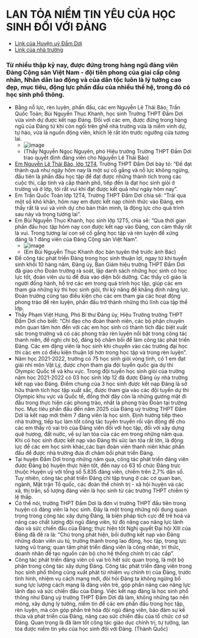 # LAN TỎA NIỀM TIN YÊU CỦA HỌC SINH ĐỐI VỚI ĐẢNG #
 
  - [Link của Huyện uỷ Đầm Dơi](https://damdoi.camau.dcs.vn/xay-dung-dang/lan-toa-niem-tin-yeu-cua-hoc-sinh-doi-voi-dang-112837)
  - [Link của nhà trường](https://thpt-damdoi-camau.edu.vn/bai-viet-khac/lan-toa-niem-tin-yeu-cua-hoc-sinh-doi-voi-dang-32.html)
### Từ nhiều thập kỷ nay, được đứng trong hàng ngũ đảng viên Đảng Cộng sản Việt Nam - đội tiên phong của giai cấp công nhân, Nhân dân lao động và của dân tộc luôn là lý tưởng cao đẹp, mục tiêu, động lực phấn đấu của nhiều thế hệ, trong đó có học sinh phổ thông. ###
- Bằng nỗ lực, rèn luyện, phấn đấu, các em Nguyễn Lê Thái Bảo; Trần Quốc Toản; Bùi Nguyễn Thục Khanh, học sinh Trường THPT Đầm Dơi vừa vinh dự được kết nạp Đảng.
Đối với các em, được đứng trong hàng ngũ của Đảng từ khi còn ngồi trên ghế nhà trường vừa là niềm vinh dự, tự hào, vừa là nguồn động viên, khích lệ rất lớn trước ngưỡng cửa tương lai.
  - ![image](https://github.com/BsNgChiThanh/Ket-nap-dang-hoc-sinh/assets/82578024/b08b6c0b-e49d-4ed4-8715-b3df24f66868)
  - (Thầy Nguyễn Ngọc Nguyên, phó Hiệu trưởng Trường THPT Đầm Dơi trao quyết định đảng viên cho Nguyễn Lê Thái Bảo)
- [Em Nguyễn Lê Thái Bảo, lớp 12T4](https://github.com/BsNgChiThanh/Ket-nap-dang-hoc-sinh/assets/82578024/79458419-beec-4b85-a5ab-3aa1cfcc4200), Trường THPT Đầm Dơi bày tỏ: “Để đạt thành quả như ngày hôm nay là một sự cố gắng và nỗ lực không ngừng, đầu tiên là phấn đấu học tập để đạt được những thành tích trong các cuộc thi, cấp tỉnh và cấp thành phố, tiếp đến là đạt học sinh giỏi ở trường và ở lớp, tôi rất vui khi đạt được kết quả như ngày hôm nay”.
- Em Trần Quốc Toản lớp 12T4, Trường THPT Đầm Dơi chia sẽ: “Trải qua một số khó khăn, hôm nay em được kết nạp chính thức vào Đảng, em thấy rất là vui và vinh dự cho bản thân mình, là động lực cho quá trình sau này và trong tương lai”.
- Em Bùi Nguyễn Thục Khanh, học sinh lớp 12T5, chia sẽ: “Qua thời gian phấn đấu học tập hôm nay con được kết nạp vào Đảng, con cảm thấy rất là vui. Trong tương lai con sẽ cố gắng học tập và rèn luyện để xứng đáng là 1 đảng viên của Đảng Cộng sản Việt Nam”.
  - ![image](https://github.com/BsNgChiThanh/Ket-nap-dang-hoc-sinh/assets/82578024/8430e0d6-7a92-4b65-a9a5-b24a4d44e9cb)
  - (Em Bùi Nguyễn Thục Khanh đọc bản tuyên thệ trước ảnh Bác)
- Để công tác phát triển Đảng trong học sinh thuận lợi, ngay từ khi tuyển sinh khối 10 hàng năm, Đảng ủy, Ban Giám hiệu trường THPT Đầm Dơi đã giao cho Đoàn trường rà soát, lập danh sách những học sinh có học lực tốt, đoàn viên ưu tú để đưa vào diện bồi dưỡng. Các thầy cô giáo là người đồng hành, hỗ trợ các em trong quá trình học tập, giúp các em tham gia những kỳ thi học sinh giỏi, thi kỹ năng để khẳng định năng lực. Đoàn trường cũng tạo điều kiện cho các em tham gia các hoạt động phong trào để rèn luyện, phấn đấu trở thành những thủ lĩnh của tập thể lớp.
- Thầy Phạm Việt Hưng, Phó Bí thư Đảng ủy, Hiệu Trưởng trường THPT Đầm Dơi cho biết: “Chỉ đạo cho đoàn thanh niên, các bộ phận chuyên môn quan tâm hơn đến với các em học sinh có thành tích đặc biệt xuất sắc trong trường và có các phong trào rèn luyện nổi bật trong công tác thanh niên, đề nghị chi bộ, đảng bộ chăm bồi để làm công tác phát triển Đảng. Các em đảng viên là học sinh khi chuyển vào các trường đại học thì các em có điều kiện thuận lợi hơn trong học tập và trong rèn luyện”.
- Năm học 2021-2022, trường có 75 học sinh giỏi vòng tỉnh, có 1 em đạt giải nhì môn Vật Lý, được chọn tham gia đội tuyển quốc gia dự thi Olympic Quốc tế và khu vực. Trong đội tuyển học sinh giỏi của trường năm học 2021-2022 có 03 học sinh lớp 12 đã được Đảng ủy nhà trường kết nạp vào Đảng. Điểm chung của 3 học sinh được kết nạp Đảng là sở hữu thành tích học tập xuất sắc, được tham gia vào các đội tuyển dự thi Olympic khu vực và Quốc tế, đồng thời đây còn là những gương mặt đi đầu trong thực hiện các phong trào, nhất là phong trào Đoàn tại trường học. Mục tiêu phấn đấu đến năm 2025 của Đảng uỷ trường THPT Đầm Dơi là kết nạp mới thêm 7 đảng viên là học sinh. Định hướng tiếp theo nhà trường, tiếp tục làm tốt công tác tuyên truyền rồi vận động để cho các em thấy rõ vai trò của Đảng viên đối với học tập, đối với xây dựng quê hương, đất nước, về sự lan tỏa của các em trong những năm qua. Khi có học sinh được kết nạp vào Đảng thì sức lan tỏa rất lớn, là động lực để các em học sinh khác,các bạn đoàn viên thanh niên khác phấn đấu để được nhà trường đưa đi chăm bồi phát triển Đảng.
- Tại huyện Đầm Dơi trong những năm qua, công tác phát triển đảng viên được Đảng bộ huyện thực hiện tốt, đến nay có 63 tổ chức Đảng trực thuộc Huyện uỷ với tổng số 5.835 đảng viên, chiếm trên 2,7% dân số. Tuy nhiên, công tác phát triển Đảng chỉ tập trung ở các cơ quan ban, ngành, Mặt trận Tổ quốc, các đoàn thể chính trị - xã hội huyện và các xã, thị trấn, số lượng đảng viên là học sinh từ các trường THPT chiếm tỷ lệ thấp.
- Có thể nói, trường THPT Đầm Dơi là đơn vị trường THPT đầu tiên trong huyện có đảng viên là học sinh. Đây là một trong những nội dung quan trọng trong công tác xây dựng Đảng, là biện pháp tích cực để trẻ hoá và nâng cao chất lượng đội ngũ đảng viên, từ đó nâng cao năng lực lãnh đạo và sức chiến đấu của Đảng; thực hiện tốt Nghị quyết Đại hội XIII của Đảng đã đề ra là: “Chú trọng phát hiện, bồi dưỡng kết nạp vào Đảng những đoàn viên ưu tú, trưởng thành trong lao động, học tập, trong lực lượng vũ trang; quan tâm phát triển đảng viên là công nhân, trí thức, doanh nhân để tạo nguồn cán bộ cho hệ thống chính trị các cấp”.
- Công tác phát triển đảng viên có vai trò hết sức quan trọng, là một bộ phận trong công tác xây dựng Đảng. Công tác phát triển đảng viên trong học sinh phổ thông cũng xuất phát từ nhiệm vụ chính trị của Đảng, trước tình hình, nhiệm vụ cách mạng mới, đòi hỏi Đảng ta không ngừng bổ sung lực lượng cách mạng là đảng viên trẻ, góp phần nâng cao năng lực lãnh đạo và sức chiến đấu của Đảng. Việc kết nạp đảng là học sinh phổ thông như Đảng uỷ trường THPT Đầm Dơi đã làm, không những tạo nền móng, xây dựng lý tưởng, niềm tin để các em phấn đấu trong học tập, rèn luyện, mà còn góp phần trẻ hóa đội ngũ đảng viên, bảo đảm sự kế thừa và phát triển của Đảng, nâng cao sức chiến đấu của tổ chức cơ sở Đảng. Quan trọng là đã làm tốt công tác giáo dục chính trị, tư tưởng, lan tỏa được niềm tin yêu của học sinh đối với Đảng. (Thành Quốc)
